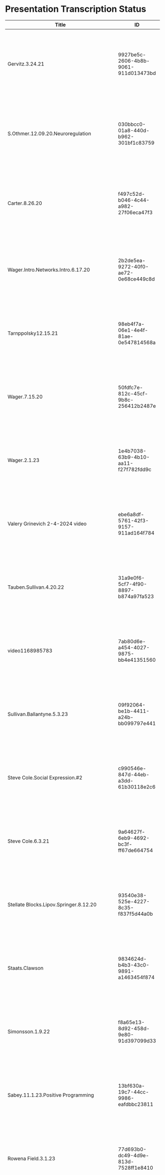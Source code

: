 # Presentation Transcription Status

| Title | ID | Status | Assets | Next Steps |
|-------|----|---------|---------|--------------------|
| Gervitz.3.24.21 | 9927be5c-2606-4b8b-9061-911d013473bd | make-ai-summary | transcript | 1. Generate AI summary from existing transcript<br>2. Run "generate-summary" command to process transcript |
| S.Othmer.12.09.20.Neuroregulation | 030bbcc0-01a8-440d-b962-301bf1c83759 | missing-transcript | None | 1. Create transcript from audio or video file<br>2. Run transcription process using media-processing pipeline |
| Carter.8.26.20 | f497c52d-b046-4c44-a982-27f06eca47f3 | make-ai-summary | transcript | 1. Generate AI summary from existing transcript<br>2. Run "generate-summary" command to process transcript |
| Wager.Intro.Networks.Intro.6.17.20 | 2b2de5ea-9272-40f0-ae72-0e68ce449c8d | missing-summary | transcript | 1. Generate AI summary from transcript<br>2. Run "generate-summary" command to process transcript |
| Tarnppolsky12.15.21 | 98eb4f7a-06e1-4e4f-81ae-0e547814568a | missing-summary | transcript | 1. Generate AI summary from transcript<br>2. Run "generate-summary" command to process transcript |
| Wager.7.15.20 | 50fdfc7e-812c-45cf-9b8c-256412b2487e | missing-summary | transcript | 1. Generate AI summary from transcript<br>2. Run "generate-summary" command to process transcript |
| Wager.2.1.23 | 1e4b7038-63b9-4b10-aa11-f27f782fdd9c | missing-summary | transcript | 1. Generate AI summary from transcript<br>2. Run "generate-summary" command to process transcript |
| Valery Grinevich 2-4-2024 video | ebe6a8df-5761-42f3-9157-911ad164f784 | missing-summary | transcript | 1. Generate AI summary from transcript<br>2. Run "generate-summary" command to process transcript |
| Tauben.Sullivan.4.20.22 | 31a9e0f6-5cf7-4f90-8897-b874a97fa523 | missing-summary | transcript | 1. Generate AI summary from transcript<br>2. Run "generate-summary" command to process transcript |
| video1168985783 | 7ab80d6e-a454-4027-9875-bb4e41351560 | missing-summary | transcript | 1. Generate AI summary from transcript<br>2. Run "generate-summary" command to process transcript |
| Sullivan.Ballantyne.5.3.23 | 09f92064-be1b-4411-a24b-bb099797e441 | missing-summary | transcript | 1. Generate AI summary from transcript<br>2. Run "generate-summary" command to process transcript |
| Steve Cole.Social Expression.#2 | c990546e-847d-44eb-a3dd-61b30118e2c6 | missing-summary | transcript | 1. Generate AI summary from transcript<br>2. Run "generate-summary" command to process transcript |
| Steve Cole.6.3.21 | 9a64627f-6eb9-4692-bc3f-ff67de664754 | missing-summary | transcript | 1. Generate AI summary from transcript<br>2. Run "generate-summary" command to process transcript |
| Stellate Blocks.Lipov.Springer.8.12.20 | 93540e38-525e-4227-8c35-f837f5d44a0b | missing-summary | transcript | 1. Generate AI summary from transcript<br>2. Run "generate-summary" command to process transcript |
| Staats.Clawson | 9834624d-b4b3-43c0-9891-a1463454f874 | missing-summary | transcript | 1. Generate AI summary from transcript<br>2. Run "generate-summary" command to process transcript |
| Simonsson.1.9.22 | f8a65e13-8d92-458d-9e80-91d397099d33 | missing-summary | transcript | 1. Generate AI summary from transcript<br>2. Run "generate-summary" command to process transcript |
| Sabey.11.1.23.Positive Programming | 13bf630a-19c7-44cc-9986-eafdbbc23811 | missing-summary | transcript | 1. Generate AI summary from transcript<br>2. Run "generate-summary" command to process transcript |
| Rowena Field.3.1.23 | 77d693b0-dc49-4d9e-813d-7528ff1e8410 | missing-summary | transcript | 1. Generate AI summary from transcript<br>2. Run "generate-summary" command to process transcript |
| RonGharbo.12.2.20 | b38f4338-04e2-47df-9ae3-031e6cc9c965 | missing-summary | transcript | 1. Generate AI summary from transcript<br>2. Run "generate-summary" command to process transcript |
| Robert Dantzer | ee168d0b-1125-4728-9287-4e16374a9c4e | missing-summary | transcript | 1. Generate AI summary from transcript<br>2. Run "generate-summary" command to process transcript |
| Ring of Fire.7.7.20 | bd962042-95b2-435a-b9db-b8aaea3af204 | missing-summary | transcript | 1. Generate AI summary from transcript<br>2. Run "generate-summary" command to process transcript |
| Porges.Poly.8.19.20 | f8cb0b0a-548b-462a-850c-c3ca1b3bb984 | missing-summary | transcript | 1. Generate AI summary from transcript<br>2. Run "generate-summary" command to process transcript |
| Schubiner.1.13.21 | d0a159b2-7ddf-453a-aca3-e8d6bfc9080e | missing-summary | transcript | 1. Generate AI summary from transcript<br>2. Run "generate-summary" command to process transcript |
| Porges.Lederman.Acute Pain | 57ec6498-fcea-4321-baeb-82195516d9bd | missing-summary | transcript | 1. Generate AI summary from transcript<br>2. Run "generate-summary" command to process transcript |
| Luskin.3.17.21 | db0191e5-5a63-4a48-b109-b4bd70691d91 | missing-summary | transcript | 1. Generate AI summary from transcript<br>2. Run "generate-summary" command to process transcript |
| Porges.1.20.21 | 94d4fabd-fe01-4190-bb11-fe7db8033755 | missing-summary | transcript | 1. Generate AI summary from transcript<br>2. Run "generate-summary" command to process transcript |
| Lederman.4.4.24 | 9982d4f1-0575-42df-ad88-947c541ad8ee | missing-summary | transcript | 1. Generate AI summary from transcript<br>2. Run "generate-summary" command to process transcript |
| Marilyn Sanders.10.20.21 | c1cbbd45-e309-4949-8d98-b3c2bf7a7442 | missing-summary | transcript | 1. Generate AI summary from transcript<br>2. Run "generate-summary" command to process transcript |
| Lustig.Metabolism.Inflammation.Sugar | 78ca0076-9c91-43d4-a40f-d32368c824e5 | missing-summary | transcript | 1. Generate AI summary from transcript<br>2. Run "generate-summary" command to process transcript |
| Liz Baker.11.3.21 | 90f2729a-f999-4df2-b7bf-85cc59b2ab8b | missing-summary | transcript | 1. Generate AI summary from transcript<br>2. Run "generate-summary" command to process transcript |
| Kovacic.Porges.`106.21 | ded77cb9-8380-4c29-82dc-c39e30a9e15c | missing-summary | transcript | 1. Generate AI summary from transcript<br>2. Run "generate-summary" command to process transcript |
| Kate Wolovsky.2.3.21 | 6fa4d332-18b4-4e8c-ada8-a7f4c4bcf6d5 | missing-summary | transcript | 1. Generate AI summary from transcript<br>2. Run "generate-summary" command to process transcript |
| Hanscom.11.11.20 | eed81980-2cfe-49ae-94c0-46d93847ee71 | missing-summary | transcript | 1. Generate AI summary from transcript<br>2. Run "generate-summary" command to process transcript |
| Halaris.8.4.21.Mental Pain | 4773e542-08ab-44a5-8b87-c0e9157fe44f | missing-summary | transcript | 1. Generate AI summary from transcript<br>2. Run "generate-summary" command to process transcript |
| Pennebaker.10.19.22 | 6eb49898-4e76-484d-b34b-fd28c747865c | missing-summary | transcript | 1. Generate AI summary from transcript<br>2. Run "generate-summary" command to process transcript |
| Yoni Asher.2.15.23 | f1388a6e-ae23-4faa-ab50-0e76c75c87ef | missing-summary | transcript | 1. Generate AI summary from transcript<br>2. Run "generate-summary" command to process transcript |
| Pandi.2.24.21 | c283bde9-2360-486a-8aff-becc90bb06af | missing-summary | transcript | 1. Generate AI summary from transcript<br>2. Run "generate-summary" command to process transcript |
| GigiConstable.1.6.21 | ab5084f2-a4e8-43d9-bdd6-6a10e1273332 | missing-summary | transcript | 1. Generate AI summary from transcript<br>2. Run "generate-summary" command to process transcript |
| Overman.11.17.21 | 64a2e87b-dd73-4436-af57-9215f776b634 | missing-summary | transcript | 1. Generate AI summary from transcript<br>2. Run "generate-summary" command to process transcript |
| Gharbo.1.28.21 | 6901b7e6-dd81-4569-a88d-8cdf79c5c464 | missing-summary | transcript | 1. Generate AI summary from transcript<br>2. Run "generate-summary" command to process transcript |
| NP.Discussion Group..6.24.20 | e7d65985-8851-40be-8732-e917494efd34 | missing-summary | transcript | 1. Generate AI summary from transcript<br>2. Run "generate-summary" command to process transcript |
| Oxytocin,neuromod7.29.20 | 98a55fd1-e277-4d8e-a3e2-f10ac3832307 | missing-summary | transcript | 1. Generate AI summary from transcript<br>2. Run "generate-summary" command to process transcript |
| Gervitz.3.24.21 | fbfe0eea-01b2-4100-bfe4-312cc0215bca | missing-summary | transcript | 1. Generate AI summary from transcript<br>2. Run "generate-summary" command to process transcript |
| Ian Harris.MSK Surgery and Pain.5.4.22 | 16ce1c38-8cef-42bc-9880-a4572f776f0b | missing-summary | transcript | 1. Generate AI summary from transcript<br>2. Run "generate-summary" command to process transcript |
| Neil.Nathan.11.16.22 | 6286bd60-e423-4ad3-874a-887c43ada04b | missing-summary | transcript | 1. Generate AI summary from transcript<br>2. Run "generate-summary" command to process transcript |
| Gevirtz.3.10.21 | 718a56bf-6515-48bf-86b2-3563b2d48576 | missing-summary | transcript | 1. Generate AI summary from transcript<br>2. Run "generate-summary" command to process transcript |
| GMT20201001-000428_BIC-Q-A_640x360 | eb80318e-a16f-45e8-9ebc-f44032c7cb73 | missing-summary | transcript | 1. Generate AI summary from transcript<br>2. Run "generate-summary" command to process transcript |
| Naviaux.Mitochondria.chronic Disease | 6e149be1-381f-42d2-af6f-3cb32bb2f82b | missing-summary | transcript | 1. Generate AI summary from transcript<br>2. Run "generate-summary" command to process transcript |
| Naviaux.4.21.21 | cca12966-bbfd-4bab-ac4e-e9d72ff1e360 | missing-summary | transcript | 1. Generate AI summary from transcript<br>2. Run "generate-summary" command to process transcript |
| Germer.Shame.Self Compassion | 89f48832-1bc8-4466-95b9-d108f794d021 | missing-summary | transcript | 1. Generate AI summary from transcript<br>2. Run "generate-summary" command to process transcript |
| Fradkin.Obsessive Thoughts.1.8.23 | d3c37e8b-f088-4f69-99bd-f050be1ddbc6 | missing-summary | transcript | 1. Generate AI summary from transcript<br>2. Run "generate-summary" command to process transcript |
| Naviaux.3.2.22.Mito.metab | 0e3c794b-6c07-4369-8c63-9a55573197ce | missing-summary | transcript | 1. Generate AI summary from transcript<br>2. Run "generate-summary" command to process transcript |
| Navaux.4.17.24 | bed880ad-7f5f-47ec-9d9d-ce76cef4ac8e | missing-summary | transcript | 1. Generate AI summary from transcript<br>2. Run "generate-summary" command to process transcript |
| Meredith.10.18.23 | d06d2229-6e6d-469b-9bab-abd0efc7febc | missing-summary | transcript | 1. Generate AI summary from transcript<br>2. Run "generate-summary" command to process transcript |
| MedSchoolTraining.WHitaker | 20b2da82-30b7-4ca5-ba80-e5ae51f90af0 | missing-summary | transcript | 1. Generate AI summary from transcript<br>2. Run "generate-summary" command to process transcript |
| Tribal Therapy.9.2.20 | 14e6d474-dc47-42aa-8a6c-f0188e5e6629 | missing-summary | transcript | 1. Generate AI summary from transcript<br>2. Run "generate-summary" command to process transcript |
| Matt and Alona.10.21.20 | 13f437dc-cc38-46a7-86f1-530bd741b389 | missing-summary | transcript | 1. Generate AI summary from transcript<br>2. Run "generate-summary" command to process transcript |
| From Flight to Faint.11.18.20 | 761b2ba0-9311-4d09-932d-c3fb452bf9b2 | missing-summary | transcript | 1. Generate AI summary from transcript<br>2. Run "generate-summary" command to process transcript |
| Matt Lederman | 791d3b98-f2db-417c-9b70-44c395ae5a97 | missing-summary | transcript | 1. Generate AI summary from transcript<br>2. Run "generate-summary" command to process transcript |
| video1202452101 | bec465a2-99de-4bc4-9d69-59cb3b8de5cf | missing-summary | transcript | 1. Generate AI summary from transcript<br>2. Run "generate-summary" command to process transcript |
| Horn.Carter.10.5.22 | 9786df52-6c9a-4286-ac13-3dcbafa6140b | missing-transcript | video | 1. Create transcript from audio or video file<br>2. Run transcription process using media-processing pipeline |
| Dale.Moral Injury.Health Care | cf53db47-cdc3-4bff-9314-1255c97f0f27 | missing-transcript | video | 1. Create transcript from audio or video file<br>2. Run transcription process using media-processing pipeline |
| Cook.Clawson.5.22.244 | 43f9fb80-cde9-4187-be7f-52855f8ecea6 | missing-transcript | video | 1. Create transcript from audio or video file<br>2. Run transcription process using media-processing pipeline |
| Amster.Eagle.2.10.21 | 8df8ff3a-2b2c-4b75-8810-ffc11f011da6 | missing-transcript | video | 1. Create transcript from audio or video file<br>2. Run transcription process using media-processing pipeline |
| Anderson.Osteoporosis.inflammation.5.18.22 | 41c7e517-4c19-49f4-bba1-77643f1e8d66 | missing-transcript | video | 1. Create transcript from audio or video file<br>2. Run transcription process using media-processing pipeline |
| Cytokine Q&A.11.4.20 | 5047ce94-4654-4033-b2b8-1bec2f5f1c5a | missing-transcript | video | 1. Create transcript from audio or video file<br>2. Run transcription process using media-processing pipeline |
| Emotional vs physical pain | d000f9be-955a-42b4-be48-9329bb9f39fc | missing-transcript | video | 1. Create transcript from audio or video file<br>2. Run transcription process using media-processing pipeline |
| Aria.Porges.SSP | 577d7d5f-8d22-4969-b9dc-8d328fb0e6a7 | missing-transcript | video | 1. Create transcript from audio or video file<br>2. Run transcription process using media-processing pipeline |
| Horn.Carter.1.19.22.OXY.Love.Longevity | 9c6d90a0-8985-43ed-b104-2435d8a88566 | missing-transcript | video | 1. Create transcript from audio or video file<br>2. Run transcription process using media-processing pipeline |
| 3.29.23.Miller.Mast Cells | 241f6e43-969a-47e4-8eaf-4c6cafbc634b | missing-transcript | video | 1. Create transcript from audio or video file<br>2. Run transcription process using media-processing pipeline |
| Clawson.Anger | fba43200-8fb8-48e3-9f33-432b67f4e514 | missing-transcript | video | 1. Create transcript from audio or video file<br>2. Run transcription process using media-processing pipeline |
| David Arndt.8.5.20 | 88242db9-0374-4023-ad38-38baf824d5a8 | missing-transcript | video | 1. Create transcript from audio or video file<br>2. Run transcription process using media-processing pipeline |
| 6.10.10.Anger.Sympathetic | 7c117eee-5e9f-4622-89ac-0f9610384f96 | missing-transcript | video | 1. Create transcript from audio or video file<br>2. Run transcription process using media-processing pipeline |
| 8.18.21.Mel Pohl | 514628e0-ab8c-4416-a4c0-f8b8e66a3fba | missing-transcript | video | 1. Create transcript from audio or video file<br>2. Run transcription process using media-processing pipeline |
| PVT.Cytokines.Oxytocin.5.13.20 | 22fdc7db-3b7a-4ef1-bacd-9a8cead1831e | missing-transcript | video | 1. Create transcript from audio or video file<br>2. Run transcription process using media-processing pipeline |
| Garland.Tall Poppy | 67766945-3dd4-42c2-a832-6bef8dce247e | missing-transcript | video | 1. Create transcript from audio or video file<br>2. Run transcription process using media-processing pipeline |
| DHDG.2.21.24.open Discussion | 98d477ab-1dcf-44da-8b8d-50cad84d8dae | missing-transcript | video | 1. Create transcript from audio or video file<br>2. Run transcription process using media-processing pipeline |
| 10.4.23.Hanscom:Clawson | 7c08125a-d220-4a6f-a087-47f568b0b0e2 | missing-transcript | video | 1. Create transcript from audio or video file<br>2. Run transcription process using media-processing pipeline |
| 5.8.24Kjearvik | ea48930b-1301-46da-accd-0be3a6b2848b | missing-transcript | video | 1. Create transcript from audio or video file<br>2. Run transcription process using media-processing pipeline |
| OpenDiscuss.PVT.CNS.6.24.20 | 5031f08c-ac35-41fc-8794-8c54fb8a7184 | missing-transcript | video | 1. Create transcript from audio or video file<br>2. Run transcription process using media-processing pipeline |
| DHG.12.7.22.Nicole Restauri.Music and Healing | 17519552-a0d3-461f-967d-f78f307531dc | missing-transcript | video | 1. Create transcript from audio or video file<br>2. Run transcription process using media-processing pipeline |
| Allan Abbass presentation Apr 6 2022 | 6faf9fd5-5f73-4fb7-b51d-faa68d43d6c8 | missing-transcript | video | 1. Create transcript from audio or video file<br>2. Run transcription process using media-processing pipeline |
| Eagle.Armster.12.16.20 | 45432399-5e74-4f19-ba9a-27613cd04e80 | missing-transcript | video | 1. Create transcript from audio or video file<br>2. Run transcription process using media-processing pipeline |
| Horn.Fasting.9.6.23 | 42020c2a-e397-45ec-b3a3-77d59082e815 | missing-transcript | video | 1. Create transcript from audio or video file<br>2. Run transcription process using media-processing pipeline |
| CNS.ANS.Stimulation.Wager.5.27.20 | 03a81eb9-e1ab-44cd-b328-926bcb14cf32 | missing-transcript | video | 1. Create transcript from audio or video file<br>2. Run transcription process using media-processing pipeline |
| Sue Carter talk 9-21-2022 | 101ce661-c2df-44d5-90bf-c653535fa8d4 | missing-transcript | video | 1. Create transcript from audio or video file<br>2. Run transcription process using media-processing pipeline |
| Wilkinson.9.15.24 | ee8ad893-7a8b-4e3e-aeb9-4977e7786ca8 | make-ai-summary | video, transcript | 1. Generate AI summary from existing transcript<br>2. Run "generate-summary" command to process transcript |
| Akparian.Q&A.7.1.20 | 74f20d36-c5a0-4e4d-a9c7-d05e89f8bdfd | missing-transcript | video | 1. Create transcript from audio or video file<br>2. Run transcription process using media-processing pipeline |
| Lustig.Amygdala.1.8.25 | f545bd1d-9be3-49a7-b366-82ba687db947 | missing-transcript | video | 1. Create transcript from audio or video file<br>2. Run transcription process using media-processing pipeline |
| Sue Carter.SexDiff.CP | 7ec108bc-7634-41bd-a6c5-1e65acd9df2b | missing-transcript | video | 1. Create transcript from audio or video file<br>2. Run transcription process using media-processing pipeline |
| 6.3.20.Vagal Stim | 36bd9f6a-e3eb-4c7d-bc0a-cdc650d68dde | missing-transcript | video | 1. Create transcript from audio or video file<br>2. Run transcription process using media-processing pipeline |
| 03.08.24.Landenecker | 2ddffadc-bf6e-452b-b98b-8b7b48ce831a | missing-transcript | video | 1. Create transcript from audio or video file<br>2. Run transcription process using media-processing pipeline |
| 7.22.20.ANS.Safetyvs.Threat | 8ab0f3b5-afb6-4221-a515-d11a7b71b125 | missing-transcript | video | 1. Create transcript from audio or video file<br>2. Run transcription process using media-processing pipeline |
| 1.18.23.Bezruchka.Population Health | 548d06ba-71fa-4e8b-8481-94d58604a5cc | missing-transcript | video | 1. Create transcript from audio or video file<br>2. Run transcription process using media-processing pipeline |
| Panda.circadian.medicine.10.16.24 | c40df3ea-3b1b-4c1c-989a-86460e69c635 | missing-transcript | video | 1. Create transcript from audio or video file<br>2. Run transcription process using media-processing pipeline |
| DR Cawson.9.1.21 | 50ee2adb-8a44-4d45-9e8f-f2febad759b5 | missing-transcript | video | 1. Create transcript from audio or video file<br>2. Run transcription process using media-processing pipeline |
| Abernathy.2.16.22.PVT and Medicine | 05c5e00c-6979-460c-ba85-1ef1e3986e17 | missing-transcript | video | 1. Create transcript from audio or video file<br>2. Run transcription process using media-processing pipeline |
| 9.7.22.Aria.Porges.SSP | b52fd645-fa92-404c-a8c7-a674b10bc631 | missing-transcript | video | 1. Create transcript from audio or video file<br>2. Run transcription process using media-processing pipeline |
| 5.20.20.Flight to Freeze | 32846b7f-5a5d-4622-9964-194f7853f08e | missing-transcript | video | 1. Create transcript from audio or video file<br>2. Run transcription process using media-processing pipeline |
| 6.16.21.DR Clawson.The very bottom up | 97eda0ba-1007-4854-9f8c-071d6aecb582 | missing-transcript | video | 1. Create transcript from audio or video file<br>2. Run transcription process using media-processing pipeline |
| 10.14.20.Aria.Patterson.Carter.Social Connection | 3c80d81d-db0a-441a-8052-3be069ebc23e | missing-transcript | video | 1. Create transcript from audio or video file<br>2. Run transcription process using media-processing pipeline |
| Naviaux.DR.1.24.24 | 514732d5-8186-4d77-bb34-7c9dda32cd75 | missing-transcript | video | 1. Create transcript from audio or video file<br>2. Run transcription process using media-processing pipeline |
| Hoverman.12.18.24 | eb605266-fe9c-479f-9b91-b30ae0056b9c | missing-transcript | video | 1. Create transcript from audio or video file<br>2. Run transcription process using media-processing pipeline |
| Bernie Seigel | 27086169-aadc-4dd6-ad61-173987dfe638 | missing-transcript | video | 1. Create transcript from audio or video file<br>2. Run transcription process using media-processing pipeline |
| Sutphinb.10.6.24 | 51c1e5ff-5a5c-4763-ba01-1293c542c5d0 | missing-transcript | video | 1. Create transcript from audio or video file<br>2. Run transcription process using media-processing pipeline |
| Peper.11.21.24 | 70b39370-cbb8-4564-8e5e-3bf944d38037 | missing-transcript | video | 1. Create transcript from audio or video file<br>2. Run transcription process using media-processing pipeline |
| Dan Clauw.1.22.25 | 500dc7e5-2c94-49a8-aa0d-df3874746465 | missing-transcript | video | 1. Create transcript from audio or video file<br>2. Run transcription process using media-processing pipeline |
| Clawson.cytokine10.28.20 | 0a0120c2-3b97-4c65-b0eb-a34b642437a4 | missing-transcript | video | 1. Create transcript from audio or video file<br>2. Run transcription process using media-processing pipeline |
| 11.2.22.Staats | 02e1adeb-9f57-4c58-af21-d7a094147955 | missing-transcript | video | 1. Create transcript from audio or video file<br>2. Run transcription process using media-processing pipeline |
| Wager.Placebo.2.2.22 | 0acd765b-820d-4a8e-8543-ae36938da0c8 | missing-transcript | video | 1. Create transcript from audio or video file<br>2. Run transcription process using media-processing pipeline |
| Clawson.sapiocortex.anger | 5bd4c58e-e1a3-4f97-b291-fb6a543e0bcd | missing-transcript | video | 1. Create transcript from audio or video file<br>2. Run transcription process using media-processing pipeline |
| 3.15.23.Tamara Turner.Dance.Trance | 7d422766-29de-47ac-a1f4-8299e07b10d1 | missing-transcript | video | 1. Create transcript from audio or video file<br>2. Run transcription process using media-processing pipeline |
